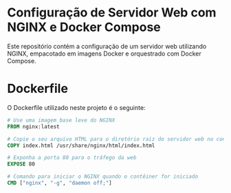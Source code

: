 # Configuração de Servidor Web com NGINX e Docker Compose

Este repositório contém a configuração de um servidor web utilizando NGINX, empacotado em imagens Docker e orquestrado com Docker Compose.

# Dockerfile

O Dockerfile utilizado neste projeto é o seguinte:
```Dockerfile
# Use uma imagem base leve do NGINX
FROM nginx:latest

# Copie o seu arquivo HTML para o diretório raiz do servidor web no contêiner
COPY index.html /usr/share/nginx/html/index.html

# Exponha a porta 80 para o tráfego da web
EXPOSE 80

# Comando para iniciar o NGINX quando o contêiner for iniciado
CMD ["nginx", "-g", "daemon off;"]
```
